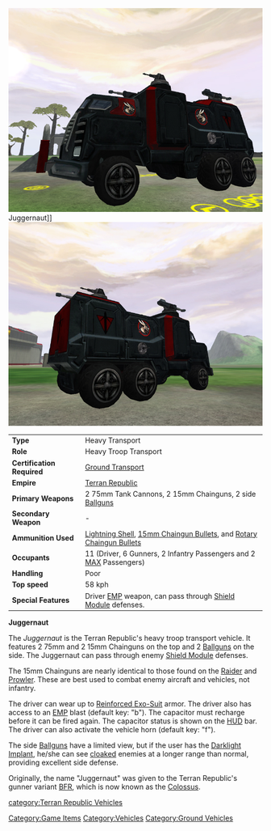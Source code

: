 ![](images/JuggernautFront.jpg "fig:JuggernautFront.jpg") Juggernaut\]\]
![](images/Juggernaut.jpg "fig:Juggernaut.jpg")

|                            |                                                                                                                                                     |
| -------------------------- | --------------------------------------------------------------------------------------------------------------------------------------------------- |
| **Type**                   | Heavy Transport                                                                                                                                     |
| **Role**                   | Heavy Troop Transport                                                                                                                               |
| **Certification Required** | [Ground Transport](../certifications/Ground_Transport.md)                                                                                                             |
| **Empire**                 | [Terran Republic](../etc/Terran_Republic.md)                                                                                                               |
| **Primary Weapons**        | 2 75mm Tank Cannons, 2 15mm Chainguns, 2 side [Ballguns](../items/Ballgun.md)                                                                                |
| **Secondary Weapon**       | \-                                                                                                                                                  |
| **Ammunition Used**        | [Lightning Shell](../ammunition/Lightning_Shell.md), [15mm Chaingun Bullets](../ammunition/15mm_Chaingun_Bullets.md), and [Rotary Chaingun Bullets](../ammunition/Rotary_Chaingun_Bullets.md) |
| **Occupants**              | 11 (Driver, 6 Gunners, 2 Infantry Passengers and 2 [MAX](../items/Mechanized_Assault_Exo-Suit.md) Passengers)                                                |
| **Handling**               | Poor                                                                                                                                                |
| **Top speed**              | 58 kph                                                                                                                                              |
| **Special Features**       | Driver [EMP](../commands/EMP.md) weapon, can pass through [Shield Module](../items/Shield_Module.md) defenses.                                                           |

**Juggernaut**

The _Juggernaut_ is the Terran Republic's heavy troop transport vehicle.
It features 2 75mm and 2 15mm Chainguns on the top and 2
[Ballguns](../items/Ballgun.md) on the side. The Juggernaut can pass
through enemy [Shield Module](../items/Shield_Module.md) defenses.

The 15mm Chainguns are nearly identical to those found on the
[Raider](Raider.md) and [Prowler](Prowler.md). These are
best used to combat enemy aircraft and vehicles, not infantry.

The driver can wear up to [Reinforced
Exo-Suit](../armor/Reinforced_Exo-Suit.md) armor. The driver also has
access to an [EMP](../commands/EMP.md) blast (default key: "b"). The
capacitor must recharge before it can be fired again. The capacitor
status is shown on the [HUD](../etc/Heads-up_Display.md) bar. The driver can also
activate the vehicle horn (default key: "f").

The side [Ballguns](../items/Ballgun.md) have a limited view, but if the
user has the [Darklight](../implants/Darklight.md)
[Implant](../implants/Implants.md), he/she can see
[cloaked](items/Infiltration_Suit.md) enemies at a longer range than
normal, providing excellent side defense.

Originally, the name "Juggernaut" was given to the Terran Republic's
gunner variant [BFR](BattleFrame_Robotics.md), which is now known as the
[Colossus](Colossus.md).

[category:Terran Republic
Vehicles](category:Terran_Republic_Vehicles.md)

[Category:Game Items](Category:Game_Items.md)
[Category:Vehicles](Category:Vehicles.md) [Category:Ground
Vehicles](Category:Ground_Vehicles.md)
